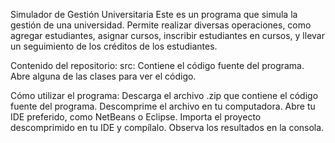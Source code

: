 Simulador de Gestión Universitaria
Este es un programa que simula la gestión de una universidad. Permite realizar diversas operaciones, como agregar estudiantes, asignar cursos, inscribir estudiantes en cursos, y llevar un seguimiento de los créditos de los estudiantes.

Contenido del repositorio:
src: Contiene el código fuente del programa.
Abre alguna de las clases para ver el código.

Cómo utilizar el programa:
Descarga el archivo .zip que contiene el código fuente del programa.
Descomprime el archivo en tu computadora.
Abre tu IDE preferido, como NetBeans o Eclipse.
Importa el proyecto descomprimido en tu IDE y compílalo.
Observa los resultados en la consola.



